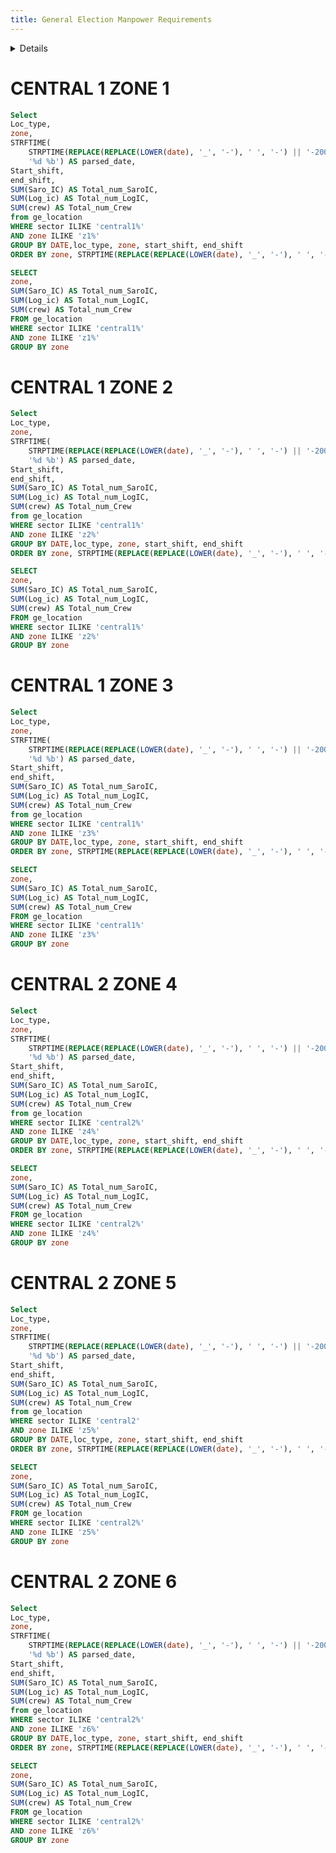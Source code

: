```yaml
---
title: General Election Manpower Requirements
---
```


<Details title= General Election Manpower Requirements>

  This page can be found in your project at `/pages/index.md`. Make a change to the markdown file and save it to see the change take effect in your browser.
</Details>


# CENTRAL 1 ZONE 1

```sql Central1Z1
Select 
Loc_type,
zone,
STRFTIME(
    STRPTIME(REPLACE(REPLACE(LOWER(date), '_', '-'), ' ', '-') || '-2000', '%d-%b-%Y'),
    '%d %b') AS parsed_date, 
Start_shift,
end_shift,
SUM(Saro_IC) AS Total_num_SaroIC,
SUM(Log_ic) AS Total_num_LogIC,
SUM(crew) AS Total_num_Crew
from ge_location
WHERE sector ILIKE 'central1%'
AND zone ILIKE 'z1%'
GROUP BY DATE,loc_type, zone, start_shift, end_shift
ORDER BY zone, STRPTIME(REPLACE(REPLACE(LOWER(date), '_', '-'), ' ', '-') || '-2000', '%d-%b-%Y')
```

```sql total_Central1Z1
SELECT 
zone,
SUM(Saro_IC) AS Total_num_SaroIC,
SUM(Log_ic) AS Total_num_LogIC,
SUM(crew) AS Total_num_Crew
FROM ge_location
WHERE sector ILIKE 'central1%'
AND zone ILIKE 'z1%'
GROUP BY zone
```

<DataTable data={total_Central1Z1}/>

<DataTable data={Central1Z1}/>

# CENTRAL 1 ZONE 2

```sql Central1Z2
Select 
Loc_type,
zone,
STRFTIME(
    STRPTIME(REPLACE(REPLACE(LOWER(date), '_', '-'), ' ', '-') || '-2000', '%d-%b-%Y'),
    '%d %b') AS parsed_date,
Start_shift,
end_shift,
SUM(Saro_IC) AS Total_num_SaroIC,
SUM(Log_ic) AS Total_num_LogIC,
SUM(crew) AS Total_num_Crew
from ge_location
WHERE sector ILIKE 'central1%'
AND zone ILIKE 'z2%'
GROUP BY DATE,loc_type, zone, start_shift, end_shift
ORDER BY zone, STRPTIME(REPLACE(REPLACE(LOWER(date), '_', '-'), ' ', '-') || '-2000', '%d-%b-%Y')
```

```sql total_Central1Z2
SELECT 
zone,
SUM(Saro_IC) AS Total_num_SaroIC,
SUM(Log_ic) AS Total_num_LogIC,
SUM(crew) AS Total_num_Crew
FROM ge_location
WHERE sector ILIKE 'central1%'
AND zone ILIKE 'z2%'
GROUP BY zone
```

<DataTable data={total_Central1Z2}/>

<DataTable data={Central1Z2}/>

# CENTRAL 1 ZONE 3

```sql Central1Z3
Select 
Loc_type,
zone,
STRFTIME(
    STRPTIME(REPLACE(REPLACE(LOWER(date), '_', '-'), ' ', '-') || '-2000', '%d-%b-%Y'),
    '%d %b') AS parsed_date,
Start_shift,
end_shift,
SUM(Saro_IC) AS Total_num_SaroIC,
SUM(Log_ic) AS Total_num_LogIC,
SUM(crew) AS Total_num_Crew
from ge_location
WHERE sector ILIKE 'central1%'
AND zone ILIKE 'z3%'
GROUP BY DATE,loc_type, zone, start_shift, end_shift
ORDER BY zone, STRPTIME(REPLACE(REPLACE(LOWER(date), '_', '-'), ' ', '-') || '-2000', '%d-%b-%Y')
```

```sql total_Central1Z3
SELECT 
zone,
SUM(Saro_IC) AS Total_num_SaroIC,
SUM(Log_ic) AS Total_num_LogIC,
SUM(crew) AS Total_num_Crew
FROM ge_location
WHERE sector ILIKE 'central1%'
AND zone ILIKE 'z3%'
GROUP BY zone
```

<DataTable data={total_Central1Z3}/>

<DataTable data={Central1Z3}/>

# CENTRAL 2 ZONE 4

```sql Central2Z4
Select 
Loc_type,
zone,
STRFTIME(
    STRPTIME(REPLACE(REPLACE(LOWER(date), '_', '-'), ' ', '-') || '-2000', '%d-%b-%Y'),
    '%d %b') AS parsed_date,
Start_shift,
end_shift,
SUM(Saro_IC) AS Total_num_SaroIC,
SUM(Log_ic) AS Total_num_LogIC,
SUM(crew) AS Total_num_Crew
from ge_location
WHERE sector ILIKE 'central2%'
AND zone ILIKE 'z4%'
GROUP BY DATE,loc_type, zone, start_shift, end_shift
ORDER BY zone, STRPTIME(REPLACE(REPLACE(LOWER(date), '_', '-'), ' ', '-') || '-2000', '%d-%b-%Y')
```

```sql total_Central2Z4
SELECT 
zone,
SUM(Saro_IC) AS Total_num_SaroIC,
SUM(Log_ic) AS Total_num_LogIC,
SUM(crew) AS Total_num_Crew
FROM ge_location
WHERE sector ILIKE 'central2%'
AND zone ILIKE 'z4%'
GROUP BY zone
```

<DataTable data={total_Central2Z4}/>

<DataTable data={Central2Z4}/>

# CENTRAL 2 ZONE 5

```sql Central2Z5
Select 
Loc_type,
zone,
STRFTIME(
    STRPTIME(REPLACE(REPLACE(LOWER(date), '_', '-'), ' ', '-') || '-2000', '%d-%b-%Y'),
    '%d %b') AS parsed_date,
Start_shift,
end_shift,
SUM(Saro_IC) AS Total_num_SaroIC,
SUM(Log_ic) AS Total_num_LogIC,
SUM(crew) AS Total_num_Crew
from ge_location
WHERE sector ILIKE 'central2'
AND zone ILIKE 'z5%'
GROUP BY DATE,loc_type, zone, start_shift, end_shift
ORDER BY zone, STRPTIME(REPLACE(REPLACE(LOWER(date), '_', '-'), ' ', '-') || '-2000', '%d-%b-%Y')
```

```sql total_Central2Z5
SELECT 
zone,
SUM(Saro_IC) AS Total_num_SaroIC,
SUM(Log_ic) AS Total_num_LogIC,
SUM(crew) AS Total_num_Crew
FROM ge_location
WHERE sector ILIKE 'central2%'
AND zone ILIKE 'z5%'
GROUP BY zone
```

<DataTable data={total_Central2Z5}/>

<DataTable data={Central2Z5}/>

# CENTRAL 2 ZONE 6

```sql Central2Z6
Select 
Loc_type,
zone,
STRFTIME(
    STRPTIME(REPLACE(REPLACE(LOWER(date), '_', '-'), ' ', '-') || '-2000', '%d-%b-%Y'),
    '%d %b') AS parsed_date,
Start_shift,
end_shift,
SUM(Saro_IC) AS Total_num_SaroIC,
SUM(Log_ic) AS Total_num_LogIC,
SUM(crew) AS Total_num_Crew
from ge_location
WHERE sector ILIKE 'central2%'
AND zone ILIKE 'z6%'
GROUP BY DATE,loc_type, zone, start_shift, end_shift
ORDER BY zone, STRPTIME(REPLACE(REPLACE(LOWER(date), '_', '-'), ' ', '-') || '-2000', '%d-%b-%Y')
```

```sql total_Central2Z6
SELECT 
zone,
SUM(Saro_IC) AS Total_num_SaroIC,
SUM(Log_ic) AS Total_num_LogIC,
SUM(crew) AS Total_num_Crew
FROM ge_location
WHERE sector ILIKE 'central2%'
AND zone ILIKE 'z6%'
GROUP BY zone
```

<DataTable data={total_Central2Z6}/>

<DataTable data={Central2Z6}/>
